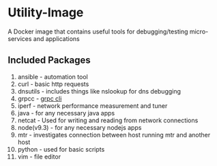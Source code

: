 # Utility-Image
A Docker image that contains useful tools for debugging/testing micro-services and applications

## Included Packages

1. ansible - automation tool
1. curl - basic http requests
1. dnsutils - includes things like nslookup for dns debugging
1. grpcc - [grpc cli](https://github.com/njpatel/grpcc)
1. iperf - network performance measurement and tuner
1. java - for any necessary java apps
1. netcat - Used for writing and reading from network connections
1. node(v9.3) - for any necessary nodejs apps 
1. mtr - investigates connection between host running mtr and another host
1. python - used for basic scripts
1. vim - file editor
